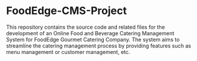 # FoodEdge-CMS-Project
This repository contains the source code and related files for the development of an Online Food and Beverage Catering Management System for FoodEdge Gourmet Catering Company. The system aims to streamline the catering management process by providing features such as menu management or customer management, etc.
